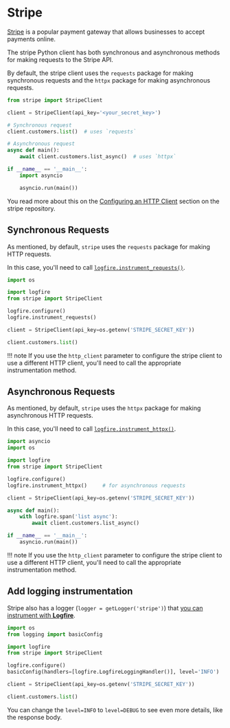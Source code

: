# Stripe

[Stripe] is a popular payment gateway that allows businesses to accept payments online.

The stripe Python client has both synchronous and asynchronous methods for making requests to the Stripe API.

By default, the stripe client uses the `requests` package for making synchronous requests and
the `httpx` package for making asynchronous requests.

```py
from stripe import StripeClient

client = StripeClient(api_key='<your_secret_key>')

# Synchronous request
client.customers.list()  # uses `requests`

# Asynchronous request
async def main():
    await client.customers.list_async()  # uses `httpx`

if __name__ == '__main__':
    import asyncio

    asyncio.run(main())
```

You read more about this on the [Configuring an HTTP Client] section on the stripe repository.

## Synchronous Requests

As mentioned, by default, `stripe` uses the `requests` package for making HTTP requests.

In this case, you'll need to call [`logfire.instrument_requests()`][requests-section].

```py
import os

import logfire
from stripe import StripeClient

logfire.configure()
logfire.instrument_requests()

client = StripeClient(api_key=os.getenv('STRIPE_SECRET_KEY'))

client.customers.list()
```

!!! note
    If you use the `http_client` parameter to configure the stripe client to use a different HTTP client,
    you'll need to call the appropriate instrumentation method.

## Asynchronous Requests

As mentioned, by default, `stripe` uses the `httpx` package for making asynchronous HTTP requests.

In this case, you'll need to call [`logfire.instrument_httpx()`][httpx-section].

```py
import asyncio
import os

import logfire
from stripe import StripeClient

logfire.configure()
logfire.instrument_httpx()     # for asynchronous requests

client = StripeClient(api_key=os.getenv('STRIPE_SECRET_KEY'))

async def main():
    with logfire.span('list async'):
        await client.customers.list_async()

if __name__ == '__main__':
    asyncio.run(main())
```

!!! note
    If you use the `http_client` parameter to configure the stripe client to use a different HTTP client,
    you'll need to call the appropriate instrumentation method.

## Add logging instrumentation

Stripe also has a logger (`logger = getLogger('stripe')`) that [you can instrument with **Logfire**][logging-section].

```py hl_lines="8"
import os
from logging import basicConfig

import logfire
from stripe import StripeClient

logfire.configure()
basicConfig(handlers=[logfire.LogfireLoggingHandler()], level='INFO')

client = StripeClient(api_key=os.getenv('STRIPE_SECRET_KEY'))

client.customers.list()
```

You can change the `level=INFO` to `level=DEBUG` to see even more details, like the response body.

[Stripe]: https://stripe.com
[Configuring an HTTP Client]: https://github.com/stripe/stripe-python#configuring-an-http-client
[logging-section]: logging.md
[requests-section]: requests.md
[httpx-section]: httpx.md
